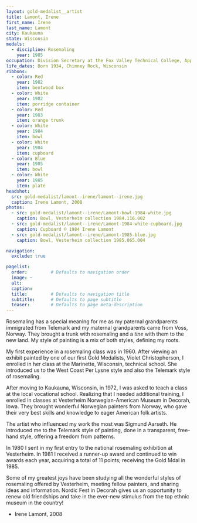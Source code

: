 ```yaml
---
layout: gold-medalist__artist
title: Lamont, Irene
first_name: Irene
last_name: Lamont
city: Kaukauna
state: Wisconsin
medals: 
  - discipline: Rosemaling
    year: 1985
occupation: Division Secretary at the Fox Valley Technical College, Appleton, WI
life_dates: Born 1934, Chimney Rock, Wisconsin
ribbons:
  - color: Red
    year: 1982
    item: bentwood box
  - color: White
    year: 1982
    item: porridge container
  - color: Red
    year: 1983
    item: orange trunk
  - color: White
    year: 1984
    item: bowl
  - color: White
    year: 1984
    item: cupboard
  - color: Blue
    year: 1985
    item: bowl
  - color: White
    year: 1985
    item: plate
headshot:
  src: gold-medalist/lamont--irene/lamont--irene.jpg
  caption: Irene Lamont, 2008
photos:
  - src: gold-medalist/lamont--irene/Lamont-bowl-1984-white.jpg
    caption: Bowl, Vesterheim collection 1984.116.002
  - src: gold-medalist/lamont--irene/Lamont-1984-white-cupboard.jpg
    caption: Cupboard © 1984 Irene Lamont
  - src: gold-medalist/lamont--irene/Lamont-1985-blue.jpg
    caption: Bowl, Vesterheim collection 1985.065.004

navigation:
  exclude: true

pagelist:
  order:         # Defaults to navigation order  
  image: ~
  alt:
  caption:
  title:         # Defaults to navigation title
  subtitle:      # Defaults to page subtitle
  teaser:        # Defaults to page meta-description  
---
```

Rosemaling has a special meaning for me as my paternal grandparents immigrated from Telemark and my maternal grandparents came from Voss, Norway. They brought a trunk with rosemaling and a _tine_ with them to the new land. My style of painting is a mix of both styles, defining my roots.

My first experience in a rosemaling class was in 1960. After viewing an exhibit painted by one of our first Gold Medalists, Violet Christopherson, I enrolled in her class at the Marinette, Wisconsin, technical school. She introduced us to the West Coast Per Lysne style and also the Telemark style of rosemaling.  

After moving to Kaukauna, Wisconsin, in 1972, I was asked to teach a class at the local vocational school. Realizing that I needed additional training, I enrolled in classes at Vesterheim Norwegian-American Museum in Decorah, Iowa. They brought wonderful Norwegian painters from Norway, who gave their very best skills and knowledge to eager American folk artists.

The artist who influenced my work the most was Sigmund Aarseth. He introduced me to the Telemark style of painting, done in a transparent, free-hand style, offering a freedom from patterns. 

In 1980 I sent in my first entry to the national rosemaling exhibition at Vesterheim. In 1981 I received a runner-up award and continued to win awards each year, acquiring a total of 11 points; receiving the Gold Mdal in 1985. 

Some of my greatest joys have been studying all the wonderful styles of rosemaling offered by Vesterheim, meeting fellow painters, and sharing ideas and information. Nordic Fest in Decorah gives us an opportunity to renew old friendships and take in the ever-new stimulus from the top ethnic museum in the country!

- Irene Lamont, 2008